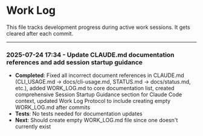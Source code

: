 # Work Log

This file tracks development progress during active work sessions. It gets cleared after each commit.

---
### 2025-07-24 17:34 - Update CLAUDE.md documentation references and add session startup guidance
- **Completed**: Fixed all incorrect document references in CLAUDE.md (CLI_USAGE.md → docs/cli-usage.md, STATUS.md → docs/status.md, etc.), added WORK_LOG.md to core documentation list, created comprehensive Session Startup Guidance section for Claude Code context, updated Work Log Protocol to include creating empty WORK_LOG.md after commits
- **Tests**: No tests needed for documentation updates
- **Next**: Should create empty WORK_LOG.md file since one doesn't currently exist
